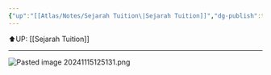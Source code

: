 ```yaml
---
{"up":"[[Atlas/Notes/Sejarah Tuition\|Sejarah Tuition]]","dg-publish":true,"permalink":"/atlas/notes/right-way-to-study-sejarah/","dgPassFrontmatter":true}
---
```


⬆️UP: [[Sejarah Tuition]]

---

![Pasted image 20241115125131.png](/img/user/Atlas/Utilities/Images/Pasted%20image%2020241115125131.png)
